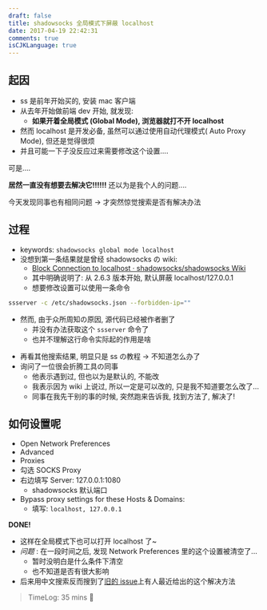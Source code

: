 ```yaml
---
draft: false
title: shadowsocks 全局模式下屏蔽 localhost
date: 2017-04-19 22:42:31
comments: true
isCJKLanguage: true
---
```


## 起因
- ss 是前年开始买的, 安装 mac 客户端
- 从去年开始做前端 dev 开始, 就发现:
  + **如果开着全局模式 (Global Mode), 浏览器就打不开 localhost**
- 然而 localhost 是开发必备, 虽然可以通过使用自动代理模式( Auto Proxy Mode), 但还是觉得很烦
- 并且可能一下子没反应过来需要修改这个设置....

可是....

**居然一直没有想要去解决它!!!!!!**
还以为是我个人的问题....

今天发现同事也有相同问题 -> 才突然惊觉搜索是否有解决办法

## 过程
- keywords: `shadowsocks global mode localhost`
- 没想到第一条结果就是曾经 shadowsocks の wiki:
  + [Block Connection to localhost · shadowsocks/shadowsocks Wiki](https://github.com/shadowsocks/shadowsocks/wiki/Block-Connection-to-localhost)
  + 其中明确说明了: 从 2.6.3 版本开始, 默认屏蔽 localhost/127.0.0.1
  + 想要修改设置可以使用一条命令

```sh
ssserver -c /etc/shadowsocks.json --forbidden-ip=""
```

  + 然而, 由于众所周知の原因, 源代码已经被作者删了
    * 并没有办法获取这个 `ssserver` 命令了
    * 也并不理解这行命令实际起的作用是啥
- 再看其他搜索结果, 明显只是 ss の教程 -> 不知道怎么办了
- 询问了一位很会折腾工具の同事
  - 他表示遇到过, 但也以为是默认的, 不能改
  - 我表示因为 wiki 上说过, 所以一定是可以改的, 只是我不知道要怎么改了...
  - 同事在我先干别的事的时候, 突然跑来告诉我, 找到方法了, 解决了!

## 如何设置呢
- Open Network Preferences
- Advanced
- Proxies
- 勾选 SOCKS Proxy
- 右边填写 Server: 127.0.0.1:1080
  + shadowsocks 默认端口
- Bypass proxy settings for these Hosts & Domains:
  - 填写: `localhost, 127.0.0.1`

**DONE!**

- 这样在全局模式下也可以打开 localhost 了~
- *问题* : 在一段时间之后, 发现 Network Preferences 里的这个设置被清空了...
  + 暂时没明白是什么条件下清空
  + 也不知道是否有很大影响
- 后来用中文搜索反而搜到了[旧的 issue](https://github.com/shadowsocks/shadowsocks-windows/issues/385)上有人最近给出的这个解决方法


> TimeLog: 35 mins 🖖
